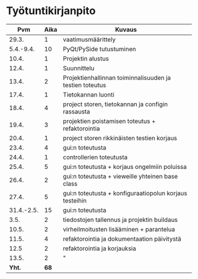 # Työtuntikirjanpito

| Pvm           | Aika          | Kuvaus                    	                            |
| -             | -             | -                         	                            |
| 29.3.         | 1             | vaatimusmäärittely        	                            |
| 5.4.-9.4.     | 10            | PyQt/PySide tutustuminen	                                |
| 10.4.		    | 1		        | Projektin alustus		                                    |
| 12.4.         | 1             | Suunnittelu                                               |
| 13.4.         | 2             | Projektienhallinnan toiminnalisuuden ja testien toteutus  |
| 17.4.         | 1             | Tietokannan luonti                                        |
| 18.4.         | 4             | project storen, tietokannan ja configin rassausta         |
| 19.4.         | 3             | projektien poistamisen toteutus + refaktorointia          |
| 20.4.         | 1             | project storen rikkinäisten testien korjaus               |
| 23.4.         | 4             | gui:n toteutusta                                          |
| 24.4.         | 1             | controllerien toteutusta                                  |
| 25.4.         | 5             | gui:n toteutusta + korjaus ongelmiin poluissa             |
| 26.4.         | 2             | gui:n toteutusta + vieweille yhteinen base class          |
| 27.4.         | 5             | gui:n toteutusta + konfiguraatiopolun korjaus testeihin   |
| 31.4.-2.5.    | 15            | gui:n toteutusta                                          |
| 3.5.          | 2             | tiedostojen tallennus ja projektin buildaus               |
| 10.5.         | 2             | virheilmoitusten lisääminen + parantelua                  |
| 11.5.         | 4             | refaktorointia ja dokumentaation päivitystä               |
| 12.5          | 2             | refaktorointia ja korjauksia                              |
| 13.5.         | 2             | "                                                         |
| **Yht.**      | **68**        |                                                           |
